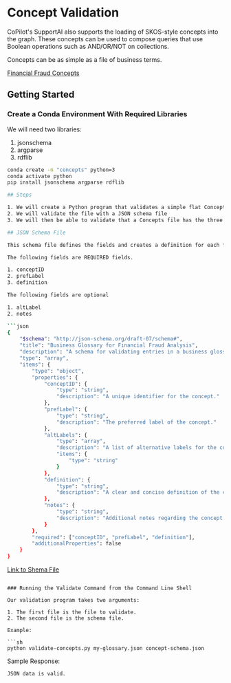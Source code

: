 # Concept Validation

CoPilot's SupportAI also supports the loading of SKOS-style concepts into the graph.
These concepts can be used to compose queries that use Boolean operations such as AND/OR/NOT
on collections.

Concepts can be as simple as a file of business terms.

[Financial Fraud Concepts](https://github.com/dmccrearytg/c360/blob/main/data/concepts/financial-fraud-concepts.json)

## Getting Started

### Create a Conda Environment With Required Libraries

We will need two libraries:

1. jsonschema
2. argparse
3. rdflib

```sh
conda create -n "concepts" python=3
conda activate python
pip install jsonschema argparse rdflib

## Steps

1. We will create a Python program that validates a simple flat Concepts file.
2. We will validate the file with a JSON schema file
3. We will then be able to validate that a Concepts file has the three required fields

## JSON Schema File

This schema file defines the fields and creates a definition for each field.

The following fields are REQUIRED fields.

1. conceptID
2. prefLabel
3. definition

The following fields are optional

1. altLabel
2. notes

```json
{
    "$schema": "http://json-schema.org/draft-07/schema#",
    "title": "Business Glossary for Financial Fraud Analysis",
    "description": "A schema for validating entries in a business glossary related to financial fraud analysis.",
    "type": "array",
    "items": {
        "type": "object",
        "properties": {
            "conceptID": {
                "type": "string",
                "description": "A unique identifier for the concept."
            },
            "prefLabel": {
                "type": "string",
                "description": "The preferred label of the concept."
            },
            "altLabels": {
                "type": "array",
                "description": "A list of alternative labels for the concept.",
                "items": {
                    "type": "string"
                }
            },
            "definition": {
                "type": "string",
                "description": "A clear and concise definition of the concept."
            },
            "notes": {
                "type": "string",
                "description": "Additional notes regarding the concept."
            }
        },
        "required": ["conceptID", "prefLabel", "definition"],
        "additionalProperties": false
    }
}
```

[Link to Shema File](https://github.com/dmccrearytg/c360/blob/main/data/concepts/concept-schema.json)


```

### Running the Validate Command from the Command Line Shell

Our validation program takes two arguments:

1. The first file is the file to validate.
2. The second file is the schema file.

Example:

```sh
python validate-concepts.py my-glossary.json concept-schema.json
```

Sample Response:
```
JSON data is valid.
```